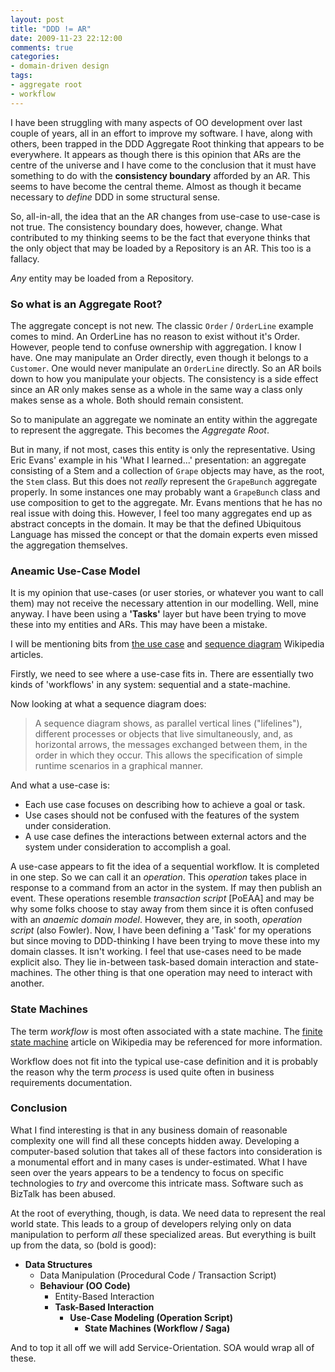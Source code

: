 ```yaml
---
layout: post
title: "DDD != AR"
date: 2009-11-23 22:12:00
comments: true
categories: 
- domain-driven design
tags:
- aggregate root
- workflow
---
```


I have been struggling with many aspects of OO development over last couple of years, all in an effort to improve my software. I have, along with others, been trapped in the DDD Aggregate Root thinking that appears to be everywhere. It appears as though there is this opinion that ARs are the centre of the universe and I have come to the conclusion that it must have something to do with the **consistency boundary** afforded by an AR. This seems to have become the central theme. Almost as though it became necessary to *define* DDD in some structural sense.

So, all-in-all, the idea that an the AR changes from use-case to use-case is not true. The consistency boundary does, however, change. What contributed to my thinking seems to be the fact that everyone thinks that the only object that may be loaded by a Repository is an AR. This too is a fallacy.

*Any* entity may be loaded from a Repository.

### So what is an Aggregate Root?

The aggregate concept is not new. The classic `Order` / `OrderLine` example comes to mind. An OrderLine has no reason to exist without it's Order. However, people tend to confuse ownership with aggregation. I know I have. One may manipulate an Order directly, even though it belongs to a `Customer`. One would never manipulate an `OrderLine` directly. So an AR boils down to how you manipulate your objects. The consistency is a side effect since an AR only makes sense as a whole in the same way a class only makes sense as a whole. Both should remain consistent.

So to manipulate an aggregate we nominate an entity within the aggregate to represent the aggregate. This becomes the *Aggregate Root*.

But in many, if not most, cases this entity is only the representative. Using Eric Evans' example in his 'What I learned...' presentation: an aggregate consisting of a Stem and a collection of `Grape` objects may have, as the root, the `Stem` class. But this does not *really* represent the `GrapeBunch` aggregate properly. In some instances one may probably want a `GrapeBunch` class and use composition to get to the aggregate. Mr. Evans mentions that he has no real issue with doing this. However, I feel too many aggregates end up as abstract concepts in the domain. It may be that the defined Ubiquitous Language has missed the concept or that the domain experts even missed the aggregation themselves.

### Aneamic Use-Case Model

It is my opinion that use-cases (or user stories, or whatever you want to call them) may not receive the necessary attention in our modelling. Well, mine anyway. I have been using a **'Tasks'** layer but have been trying to move these into my entities and ARs. This may have been a mistake.

I will be mentioning bits from [the use case](http://en.wikipedia.org/wiki/Use_case) and [sequence diagram](http://en.wikipedia.org/wiki/Sequence_diagram) Wikipedia articles.

Firstly, we need to see where a use-case fits in. There are essentially two kinds of 'workflows' in any system: sequential and a state-machine.

Now looking at what a sequence diagram does:

> A sequence diagram shows, as parallel vertical lines ("lifelines"), different processes or objects that live simultaneously, and, as horizontal arrows, the messages exchanged between them, in the order in which they occur. This allows the specification of simple runtime scenarios in a graphical manner.

And what a use-case is:

- Each use case focuses on describing how to achieve a goal or task.
- Use cases should not be confused with the features of the system under consideration.
- A use case defines the interactions between external actors and the system under consideration to accomplish a goal.

A use-case appears to fit the idea of a sequential workflow. It is completed in one step. So we can call it an *operation*. This *operation* takes place in response to a command from an actor in the system. If may then publish an event. These operations resemble *transaction script* [PoEAA] and may be why some folks choose to stay away from them since it is often confused with an *anaemic domain model*. However, they are, in sooth, *operation script* (also Fowler). Now, I have been defining a 'Task' for my operations but since moving to DDD-thinking I have been trying to move these into my domain classes. It isn't working. I feel that use-cases need to be made explicit also. They lie in-between task-based domain interaction and state-machines. The other thing is that one operation may need to interact with another.

### State Machines

The term *workflow* is most often associated with a state machine. The [finite state machine](http://en.wikipedia.org/wiki/State_machine) article on Wikipedia may be referenced for more information.

Workflow does not fit into the typical use-case definition and it is probably the reason why the term *process* is used quite often in business requirements documentation.

### Conclusion

What I find interesting is that in any business domain of reasonable complexity one will find all these concepts hidden away. Developing a computer-based solution that takes all of these factors into consideration is a monumental effort and in many cases is under-estimated. What I have seen over the years appears to be a tendency to focus on specific technologies to *try* and overcome this intricate mass. Software such as BizTalk has been abused.

At the root of everything, though, is data. We need data to represent the real world state. This leads to a group of developers relying only on data manipulation to perform *all* these specialized areas. But everything is built up from the data, so (bold is good):

- **Data Structures**
	- Data Manipulation (Procedural Code / Transaction Script)
	- **Behaviour (OO Code)**
		- Entity-Based Interaction
		- **Task-Based Interaction**
			- **Use-Case Modeling (Operation Script)**
				- **State Machines (Workflow / Saga)**

And to top it all off we will add Service-Orientation. SOA would wrap all of these.




